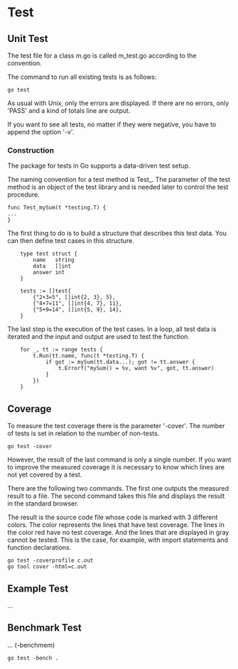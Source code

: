 # Test

## Unit Test

The test file for a class m.go is called m_test.go according to the convention.

The command to run all existing tests is as follows:

```
go test
```

As usual with Unix, only the errors are displayed. If there are no errors, only 'PASS' and a kind of totals line are 
output. 

If you want to see all tests, no matter if they were negative, you have to append the option '-v'.

### Construction

The package for tests in Go supports a data-driven test setup.

The naming convention for a test method is Test_<Method Name>. The parameter of the test method is an object of the 
test library and is needed later to control the test procedure. 

```
func Test_mySum(t *testing.T) {
...
}
```

The first thing to do is to build a structure that describes this test data. You can then define test cases in this 
structure.

```
	type test struct {
		name   string
		data   []int
		answer int
	}

	tests := []test{
		{"2+3=5", []int{2, 3}, 5},
		{"4+7=11", []int{4, 7}, 11},
		{"5+9=14", []int{5, 9}, 14},
	}
```

The last step is the execution of the test cases. In a loop, all test data is iterated and the input and output are 
used to test the function.

```
	for _, tt := range tests {
		t.Run(tt.name, func(t *testing.T) {
			if got := mySum(tt.data...); got != tt.answer {
				t.Errorf("mySum() = %v, want %v", got, tt.answer)
			}
		})
	}
```

## Coverage

To measure the test coverage there is the parameter '-cover'. The number of tests is set in relation to the number of 
non-tests.

```
go test -cover 
```

However, the result of the last command is only a single number. If you want to improve the measured coverage it is 
necessary to know which lines are not yet covered by a test.

There are the following two commands. The first one outputs the measured result to a file. The second command takes 
this file and displays the result in the standard browser. 

The result is the source code file whose code is marked with 3 different colors. The color represents the lines that 
have test coverage. The lines in the color red have no test coverage. And the lines that are displayed in gray cannot 
be tested. This is the case, for example, with import statements and function declarations.

```
go test -coverprofile c.out 
go tool cover -html=c.out
```

## Example Test

...

## Benchmark Test

... (-benchmem)

```
go test -bench .
```
